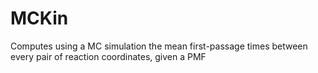 # MCKin
Computes using a MC simulation the mean first-passage times between every pair of reaction coordinates, given a PMF

